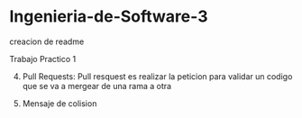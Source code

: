 # Ingenieria-de-Software-3
creacion de readme

Trabajo Practico 1

4) Pull Requests: Pull resquest es realizar la peticion para validar un codigo que se va a mergear de una rama a otra

5) Mensaje de colision
